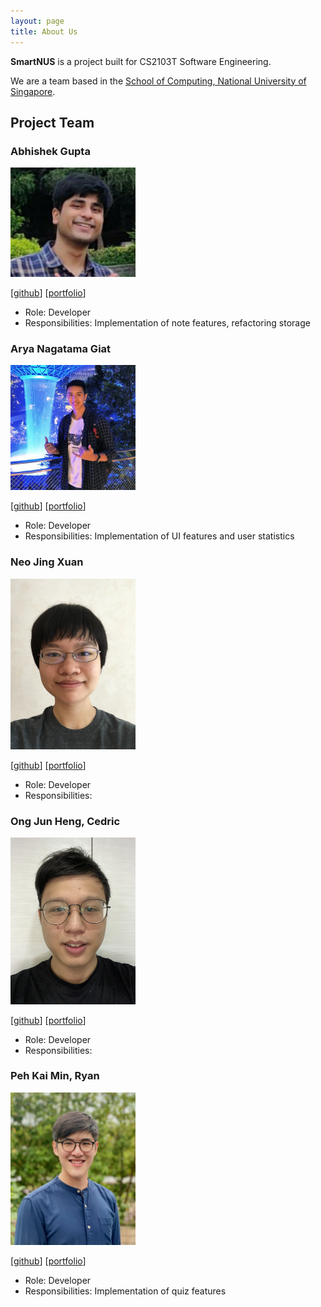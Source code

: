 ```yaml
---
layout: page
title: About Us
---
```


**SmartNUS** is a project built for CS2103T Software Engineering.

We are a team based in the [School of Computing, National University of Singapore](http://www.comp.nus.edu.sg).

## Project Team

### Abhishek Gupta

<img src="images/agentum07.png" width="200px">

[[github](https://github.com/agentum07)]
[[portfolio](team/abhishekgupta.md)]

* Role: Developer
* Responsibilities: Implementation of note features, refactoring storage

### Arya Nagatama Giat

<img src="images/aryagiat.png" width="200px">

[[github](http://github.com/aryagiat)]
[[portfolio](team/aryagiat.md)]

* Role: Developer
* Responsibilities: Implementation of UI features and user statistics

### Neo Jing Xuan

<img src="images/neojxuan.png" width="200px">

[[github](http://github.com/neojxuan)] [[portfolio](team/neojxuan.md)]

* Role: Developer
* Responsibilities:

### Ong Jun Heng, Cedric

<img src="images/cedricongjh.png" width="200px">

[[github](http://github.com/cedricongjh)]
[[portfolio](team/johndoe.md)]

* Role: Developer
* Responsibilities:

### Peh Kai Min, Ryan

<img src="images/ryanpeh.png" width="200px">

[[github](http://github.com/ryanpeh)]
[[portfolio](team/ryanpeh.md)]

* Role: Developer
* Responsibilities: Implementation of quiz features
